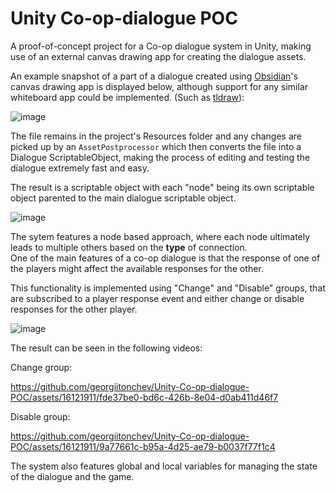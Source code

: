 # Unity Co-op-dialogue POC
A proof-of-concept project for a Co-op dialogue system in Unity, making use of an external canvas drawing app for creating the dialogue assets.  

An example snapshot of a part of a dialogue created using [Obsidian](https://obsidian.md/)'s canvas drawing app is displayed below, although support for any similar whiteboard app could be implemented. (Such as [tldraw](https://github.com/tldraw/tldraw)):

![image](https://github.com/georgiitonchev/Unity-Co-op-dialogue-POC/assets/16121911/8c3c267e-1e67-407e-966a-f9f2e7ac9e4a)

The file remains in the project's Resources folder and any changes are picked up by an `AssetPostprocessor` which then converts the file into a Dialogue ScriptableObject, making the process of editing and testing the dialogue extremely fast and easy.  

The result is a scriptable object with each "node" being its own scriptable object parented to the main dialogue scriptable object.

![image](https://github.com/georgiitonchev/Unity-Co-op-dialogue-POC/assets/16121911/b4a3f1e1-667e-44db-b358-7118e31a6f7a)  

The sytem features a node based approach, where each node ultimately leads to multiple others based on the **type** of connection.  
One of the main features of a co-op dialogue is that the response of one of the players might affect the available responses for the other.

This functionality is implemented using "Change" and "Disable" groups, that are subscribed to a player response event and either change or disable responses for the other player.  

![image](https://github.com/georgiitonchev/Unity-Co-op-dialogue-POC/assets/16121911/51762a43-c0ae-475a-bb17-eca9d70a51d0)  

The result can be seen in the following videos: 

Change group:  

https://github.com/georgiitonchev/Unity-Co-op-dialogue-POC/assets/16121911/fde37be0-bd6c-426b-8e04-d0ab411d46f7  

Disable group:  

https://github.com/georgiitonchev/Unity-Co-op-dialogue-POC/assets/16121911/9a77661c-b95a-4d25-ae79-b0037f77f1c4





The system also features global and local variables for managing the state of the dialogue and the game.  



